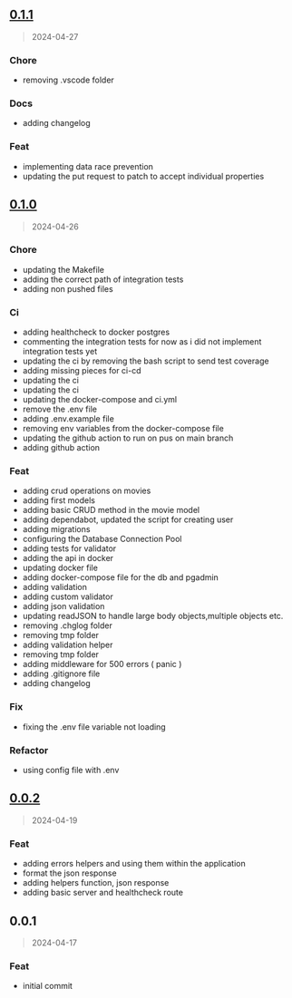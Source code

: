 
<a name="0.1.1"></a>
## [0.1.1](https://github.com/Mounir-Bennacer/greenlight/compare/0.1.0...0.1.1)

> 2024-04-27

### Chore

* removing .vscode folder

### Docs

* adding changelog

### Feat

* implementing data race prevention
* updating the put request to patch to accept individual properties


<a name="0.1.0"></a>
## [0.1.0](https://github.com/Mounir-Bennacer/greenlight/compare/0.0.2...0.1.0)

> 2024-04-26

### Chore

* updating the Makefile
* adding the correct path of integration tests
* adding non pushed files

### Ci

* adding healthcheck to docker postgres
* commenting the integration tests for now as i did not implement integration tests yet
* updating the ci by removing the bash script to send test coverage
* adding missing pieces for ci-cd
* updating the ci
* updating the ci
* updating the docker-compose and ci.yml
* remove the .env file
* adding .env.example file
* removing env variables from the docker-compose file
* updating the github action to run on pus on main branch
* adding github action

### Feat

* adding crud operations on movies
* adding first models
* adding basic CRUD method in the movie model
* adding dependabot, updated the script for creating user
* adding migrations
* configuring the Database Connection Pool
* adding tests for validator
* adding the api in docker
* updating docker file
* adding docker-compose file for the db and pgadmin
* adding validation
* adding custom validator
* adding json validation
* updating readJSON to handle large body objects,multiple objects etc.
* removing .chglog folder
* removing tmp folder
* adding validation helper
* removing tmp folder
* adding middleware for 500 errors ( panic )
* adding .gitignore file
* adding changelog

### Fix

* fixing the .env file variable not loading

### Refactor

* using config file with .env


<a name="0.0.2"></a>
## [0.0.2](https://github.com/Mounir-Bennacer/greenlight/compare/0.0.1...0.0.2)

> 2024-04-19

### Feat

* adding errors helpers and using them within the application
* format the json response
* adding helpers function, json response
* adding basic server and healthcheck route


<a name="0.0.1"></a>
## 0.0.1

> 2024-04-17

### Feat

* initial commit


